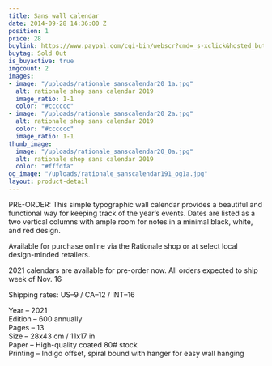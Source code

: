 ```yaml
---
title: Sans wall calendar
date: 2014-09-28 14:36:00 Z
position: 1
price: 28
buylink: https://www.paypal.com/cgi-bin/webscr?cmd=_s-xclick&hosted_button_id=GPZPA7346QEZA
buytag: Sold Out
is_buyactive: true
imgcount: 2
images:
- image: "/uploads/rationale_sanscalendar20_1a.jpg"
  alt: rationale shop sans calendar 2019
  image_ratio: 1-1
  color: "#cccccc"
- image: "/uploads/rationale_sanscalendar20_2a.jpg"
  alt: rationale shop sans calendar 2019
  color: "#cccccc"
  image_ratio: 1-1
thumb_image:
  image: "/uploads/rationale_sanscalendar20_0a.jpg"
  alt: rationale shop sans calendar 2019
  color: "#fffdfa"
og_image: "/uploads/rationale_sanscalendar191_og1a.jpg"
layout: product-detail
---
```


PRE-ORDER:
This simple typographic wall calendar provides a beautiful and functional way for keeping track of the year’s events. Dates are listed as a two vertical columns with ample room for notes in a minimal black, white, and red design.

Available for purchase online via the Rationale shop or at select local design-minded retailers.

2021 calendars are available for pre-order now.
All orders expected to ship week of Nov. 16

Shipping rates: US–9 / CA–12 / INT–16

Year – 2021 <br>
Edition – 600 annually <br>
Pages – 13 <br>
Size – 28x43 cm / 11x17 in <br>
Paper – High-quality coated 80# stock <br>
Printing – Indigo offset, spiral bound with hanger for easy wall hanging